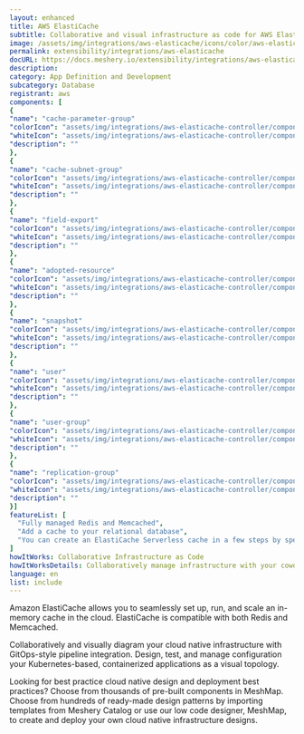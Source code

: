 ```yaml
---
layout: enhanced
title: AWS ElastiCache
subtitle: Collaborative and visual infrastructure as code for AWS ElastiCache
image: /assets/img/integrations/aws-elasticache/icons/color/aws-elasticache-color.svg
permalink: extensibility/integrations/aws-elasticache
docURL: https://docs.meshery.io/extensibility/integrations/aws-elasticache-controller
description: 
category: App Definition and Development
subcategory: Database
registrant: aws
components: [
{
"name": "cache-parameter-group"
"colorIcon": "assets/img/integrations/aws-elasticache-controller/components/cache-parameter-group/icons/color/cache-parameter-group-color.svg"
"whiteIcon": "assets/img/integrations/aws-elasticache-controller/components/cache-parameter-group/icons/white/cache-parameter-group-white.svg"
"description": ""
},
{
"name": "cache-subnet-group"
"colorIcon": "assets/img/integrations/aws-elasticache-controller/components/cache-subnet-group/icons/color/cache-subnet-group-color.svg"
"whiteIcon": "assets/img/integrations/aws-elasticache-controller/components/cache-subnet-group/icons/white/cache-subnet-group-white.svg"
"description": ""
},
{
"name": "field-export"
"colorIcon": "assets/img/integrations/aws-elasticache-controller/components/field-export/icons/color/field-export-color.svg"
"whiteIcon": "assets/img/integrations/aws-elasticache-controller/components/field-export/icons/white/field-export-white.svg"
"description": ""
},
{
"name": "adopted-resource"
"colorIcon": "assets/img/integrations/aws-elasticache-controller/components/adopted-resource/icons/color/adopted-resource-color.svg"
"whiteIcon": "assets/img/integrations/aws-elasticache-controller/components/adopted-resource/icons/white/adopted-resource-white.svg"
"description": ""
},
{
"name": "snapshot"
"colorIcon": "assets/img/integrations/aws-elasticache-controller/components/snapshot/icons/color/snapshot-color.svg"
"whiteIcon": "assets/img/integrations/aws-elasticache-controller/components/snapshot/icons/white/snapshot-white.svg"
"description": ""
},
{
"name": "user"
"colorIcon": "assets/img/integrations/aws-elasticache-controller/components/user/icons/color/user-color.svg"
"whiteIcon": "assets/img/integrations/aws-elasticache-controller/components/user/icons/white/user-white.svg"
"description": ""
},
{
"name": "user-group"
"colorIcon": "assets/img/integrations/aws-elasticache-controller/components/user-group/icons/color/user-group-color.svg"
"whiteIcon": "assets/img/integrations/aws-elasticache-controller/components/user-group/icons/white/user-group-white.svg"
"description": ""
},
{
"name": "replication-group"
"colorIcon": "assets/img/integrations/aws-elasticache-controller/components/replication-group/icons/color/replication-group-color.svg"
"whiteIcon": "assets/img/integrations/aws-elasticache-controller/components/replication-group/icons/white/replication-group-white.svg"
"description": ""
}]
featureList: [
  "Fully managed Redis and Memcached",
  "Add a cache to your relational database",
  "You can create an ElastiCache Serverless cache in a few steps by specifying a cache name in Meshery"
]
howItWorks: Collaborative Infrastructure as Code
howItWorksDetails: Collaboratively manage infrastructure with your coworkers synchronously sharing the same designs.
language: en
list: include
---
```

<p>
Amazon ElastiCache allows you to seamlessly set up, run, and scale an in-memory cache in the cloud. ElastiCache is compatible with both Redis and Memcached.
</p>
<p>
    Collaboratively and visually diagram your cloud native infrastructure with GitOps-style pipeline integration. Design, test, and manage configuration your Kubernetes-based, containerized applications as a visual topology.
</p>
<p>
    Looking for best practice cloud native design and deployment best practices? Choose from thousands of pre-built components in MeshMap. Choose from hundreds of ready-made design patterns by importing templates from Meshery Catalog or use our low code designer, MeshMap, to create and deploy your own cloud native infrastructure designs.
</p>
